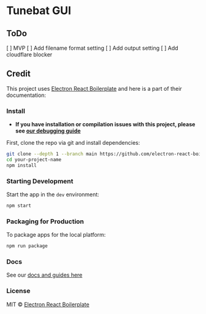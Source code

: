 # Tunebat GUI

## ToDo

[ ] MVP
[ ] Add filename format setting
[ ] Add output setting
[ ] Add cloudflare blocker

## Credit

This project uses [Electron React Boilerplate](https://github.com/electron-react-boilerplate) and here is a part of their documentation:

### Install

- **If you have installation or compilation issues with this project, please see [our debugging guide](https://github.com/electron-react-boilerplate/electron-react-boilerplate/issues/400)**

First, clone the repo via git and install dependencies:

```bash
git clone --depth 1 --branch main https://github.com/electron-react-boilerplate/electron-react-boilerplate.git your-project-name
cd your-project-name
npm install
```

### Starting Development

Start the app in the `dev` environment:

```bash
npm start
```

### Packaging for Production

To package apps for the local platform:

```bash
npm run package
```

### Docs

See our [docs and guides here](https://electron-react-boilerplate.js.org/docs/installation)

### License

MIT © [Electron React Boilerplate](https://github.com/electron-react-boilerplate)
